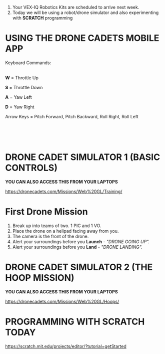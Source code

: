 1. Your VEX-IQ Robotics Kits are scheduled to arrive next week.
2. Today we will be using a robot/drone simulator and also experimenting with **SCRATCH** programming


# USING THE DRONE CADETS MOBILE APP

Keyboard Commands:<br><br>

**W** = Throttle Up<br>

**S** = Throttle Down<br>

**A**  = Yaw Left<br>

**D** = Yaw Right<br>

Arrow Keys = Pitch Forward, Pitch Backward, Roll Right, Roll Left


<br><br><br>
# DRONE CADET SIMULATOR 1 (BASIC CONTROLS)

**YOU CAN ALSO ACCESS THIS FROM YOUR LAPTOPS**<br>

https://dronecadets.com/Missions/Web%20GL/Training/


# First Drone Mission
1. Break up into teams of two. 1 PIC and 1 VO.
2. Place the drone on a helipad facing away from you.
3. The camera is the front of the drone.
4. Alert your surroundings before you **Launch** - <em>"DRONE GOING UP".</em>
5. Alert your surroundings before you **Land** - <em>"DRONE LANDING".</em>


# DRONE CADET SIMULATOR 2 (THE HOOP  MISSION)

**YOU CAN ALSO ACCESS THIS FROM YOUR LAPTOPS**<br>

https://dronecadets.com/Missions/Web%20GL/Hoops/

# PROGRAMMING WITH SCRATCH TODAY

https://scratch.mit.edu/projects/editor/?tutorial=getStarted
